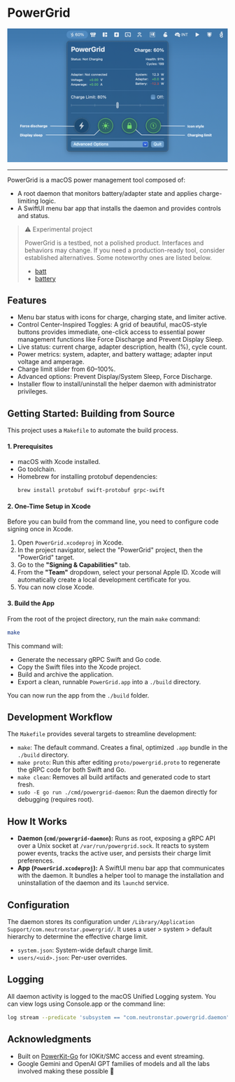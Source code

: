 # PowerGrid
<img alt="Main View" src="assets/powergrid.png" />

---

PowerGrid is a macOS power management tool composed of:
- A root daemon that monitors battery/adapter state and applies charge-limiting logic.
- A SwiftUI menu bar app that installs the daemon and provides controls and status.

> ⚠️ Experimental project
> 
> PowerGrid is a testbed, not a polished product. Interfaces and behaviors may change. If you need a production-ready tool, consider established alternatives. Some noteworthy ones are listed below.
>
> - [batt](https://github.com/charlie0129/batt)
> - [battery](https://github.com/actuallymentor/battery)


## Features

- Menu bar status with icons for charge, charging state, and limiter active.
- Control Center-Inspired Toggles: A grid of beautiful, macOS-style buttons provides immediate, one-click access to essential power management functions like Force Discharge and Prevent Display Sleep.
- Live status: current charge, adapter description, health (%), cycle count.
- Power metrics: system, adapter, and battery wattage; adapter input voltage and amperage.
- Charge limit slider from 60–100%.
- Advanced options: Prevent Display/System Sleep, Force Discharge.
- Installer flow to install/uninstall the helper daemon with administrator privileges.

## Getting Started: Building from Source

This project uses a `Makefile` to automate the build process.

#### 1. Prerequisites

- macOS with Xcode installed.
- Go toolchain.
- Homebrew for installing protobuf dependencies:
  ```bash
  brew install protobuf swift-protobuf grpc-swift
  ```

#### 2. One-Time Setup in Xcode

Before you can build from the command line, you need to configure code signing once in Xcode.

1.  Open `PowerGrid.xcodeproj` in Xcode.
2.  In the project navigator, select the "PowerGrid" project, then the "PowerGrid" target.
3.  Go to the **"Signing & Capabilities"** tab.
4.  From the **"Team"** dropdown, select your personal Apple ID. Xcode will automatically create a local development certificate for you.
5.  You can now close Xcode.

#### 3. Build the App

From the root of the project directory, run the main `make` command:

```bash
make
```
This command will:
- Generate the necessary gRPC Swift and Go code.
- Copy the Swift files into the Xcode project.
- Build and archive the application.
- Export a clean, runnable `PowerGrid.app` into a `./build` directory.

You can now run the app from the `./build` folder.

## Development Workflow

The `Makefile` provides several targets to streamline development:

- `make`: The default command. Creates a final, optimized `.app` bundle in the `./build` directory.
- `make proto`: Run this after editing `proto/powergrid.proto` to regenerate the gRPC code for both Swift and Go.
- `make clean`: Removes all build artifacts and generated code to start fresh.
- `sudo -E go run ./cmd/powergrid-daemon`: Run the daemon directly for debugging (requires root).

## How It Works

- **Daemon (`cmd/powergrid-daemon`):** Runs as root, exposing a gRPC API over a Unix socket at `/var/run/powergrid.sock`. It reacts to system power events, tracks the active user, and persists their charge limit preferences.
- **App (`PowerGrid.xcodeproj`):** A SwiftUI menu bar app that communicates with the daemon. It bundles a helper tool to manage the installation and uninstallation of the daemon and its `launchd` service.

## Configuration

The daemon stores its configuration under `/Library/Application Support/com.neutronstar.powergrid/`. It uses a user > system > default hierarchy to determine the effective charge limit.
- `system.json`: System-wide default charge limit.
- `users/<uid>.json`: Per-user overrides.

## Logging

All daemon activity is logged to the macOS Unified Logging system. You can view logs using Console.app or the command line:
```bash
log stream --predicate 'subsystem == "com.neutronstar.powergrid.daemon"'
```

## Acknowledgments

- Built on [PowerKit-Go](https://github.com/peterneutron/powerkit-go) for IOKit/SMC access and event streaming.
- Google Gemini and OpenAI GPT families of models and all the labs involved making these possible 🙏
